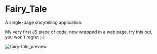# Fairy_Tale
<p>A single-page storytelling application. <p>
My very first JS piece of code, now wrapped in a web page, try this out, you won't regret ;-)

![fairy-tale_preview](https://user-images.githubusercontent.com/32190460/56815425-0018ba80-684a-11e9-9d5d-1553cd9fff86.jpg)

